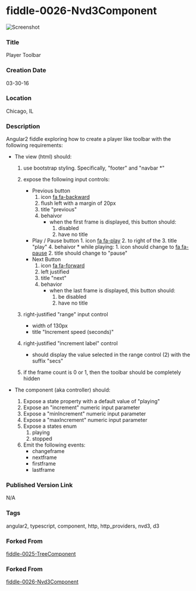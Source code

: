 fiddle-0026-Nvd3Component
======

![Screenshot](screenshot.png)

### Title

Player Toolbar


### Creation Date

03-30-16


### Location

Chicago, IL


### Description

Angular2 fiddle exploring how to create a player like toolbar with the following requirements:

* The view (html) should:
    1. use bootstrap styling.  Specifically, "footer" and "navbar *"
    2. expose the following input controls:
        * Previous button
            1. icon [fa fa-backward](http://fontawesome.io/icon/backward/)
            2. flush left with a margin of 20px
            3. title "previous"
            4. behaivor
                * when the first frame is displayed, this button should:
                    1. disabled
                    2. have no title
        * Play / Pause button
               1. icon [fa fa-play](http://fontawesome.io/icon/play/)
               2. to right of the
               3. title "play"
               4. behaivor
                   * while playing:
                       1. icon should change to [fa fa-pause](http://fontawesome.io/icon/pause/)
                       2. title should change to "pause"
        * Next Button
            1. icon [fa fa-forward](http://fontawesome.io/icon/forward/)
            2. left justified
            3. title "next"
            4. behavior
                * when the last frame is displayed, this button should:
                    1. be disabled
                    2. have no title

    3. right-justified "range" input control
        * width of 130px
        * title "Increment speed (seconds)"
    4. right-justified "increment label" control
        * should display the value selected in the range control (2) with the suffix "secs"
    5. if the frame count is 0 or 1, then the toolbar should be completely hidden

* The component (aka controller) should:
    1. Expose a state property with a default value of "playing"
    2. Expose an "increment" numeric input parameter
    3. Expose a "minIncrement" numeric input parameter
    4. Expose a "maxIncrement" numeric input parameter
    5. Expose a  states enum
        1. playing
        2. stopped
    6. Emit the following events:
        * changeframe
        * nextframe
        * firstframe
        * lastframe

### Published Version Link

N/A

### Tags

angular2, typescript, component, http, http_providers, nvd3, d3


### Forked From

[fiddle-0025-TreeComponent](../fiddle-0025-TreeComponent)


### Forked From

[fiddle-0026-Nvd3Component](../fiddle-0026-Nvd3Component)
